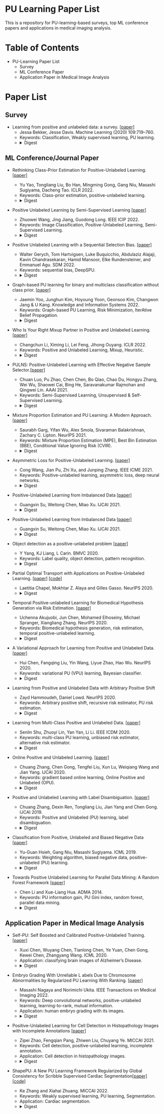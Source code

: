 # PU Learning Paper List
This is a repository for PU-learning-based surveys, top ML conference papers and applications in medical imaging analysis.

# Table of Contents
- PU-Learning Paper List
  - Survey
  - ML Conference Paper
  - Application Paper in Medical Image Analysis

# Paper List
## Survey
- Learning from positive and unlabeled data: a survey. [[paper]](https://link.springer.com/content/pdf/10.1007/s10994-020-05877-5.pdf?pdf=button)
  - Jessa Bekker, Jesse Davis. Machine Learning (2020) 109:719–760.
  - Keywords: Classification, Weakly supervised learning, PU learning.
  - <details><summary>Digest</summary> This article provides a survey of the current state of the art in PU learning. It proposes seven key research questions that commonly arise in this field and provides a broad overview of how the field has tried to address them.
  


## ML Conference/Journal Paper

- Rethinking Class-Prior Estimation for Positive-Unlabeled Learning. [[paper]](https://openreview.net/pdf?id=aYAA-XHKyk)
  - Yu Yao, Tongliang Liu, Bo Han, Mingming Gong, Gang Niu, Masashi Sugiyama, Dacheng Tao. ICLR 2022.
  - Keywords: Class-prior estimation, positive-unlabeled learning.
  - <details><summary>Digest</summary>  In this paper, we rethink CPE for PU learning—can we remove the assumption to make CPE always valid? We show an affirmative answer by proposing Regrouping CPE (ReCPE) that builds an auxiliary probability distribution such that the support of the positive data distribution is never contained in the support of the negative data distribution. ReCPE can work with any CPE method by treating it as the base method. 
  
- Positive Unlabeled Learning by Semi-Supervised Learning [[paper]](https://ieeexplore.ieee.org/stamp/stamp.jsp?tp=&arnumber=9897738)
  - Zhuowei Wang, Jing Jiang, Guodong Long. IEEE ICIP 2022.
  - Keywords: Image Classification, Positive-Unlabeled Learning, Semi-Supervised Learning.
  - <details><summary>Digest</summary> formance degradation problem. To this end, we propose a novel SSL-based framework to tackle PU learning. Firstly, we introduce the dynamic increasing sampling strategy to progressively select both negative and positive samples from U data. Secondly, we adopt MixMatch to take full advantage of the unchosen samples in U data. Finally, we propose the Co-learning strategy that iteratively trains two independent networks with the selected samples to avoid the confirmation bias. 

- Positive Unlabeled Learning with a Sequential Selection Bias. [[paper]](https://epubs.siam.org/doi/pdf/10.1137/1.9781611977172.3)
  - Walter Gerych, Tom Hartvigsen, Luke Buquicchio, Abdulaziz Alajaji, Kavin Chandrasekaran, Hamid Mansoor, Elke Rundensteiner, and Emmanuel Agu. SDM 2022.
  - Keywords: sequential bias, DeepSPU.
  - <details><summary>Digest</summary> In this work, we propose a novel solution to tackling this open sequential bias problem, called DeepSPU. DeepSPU recovers missing labels by constructing a model of the sequentially biased labeling process itself. This labeling model is then learned jointly with the prediction model that infers the missing labels in an iterative training process. Further, we regulate this training using a theoretically-justified cost functions that prevent our model from converging to incorrect but low-cost solution.
  
- Graph-based PU learning for binary and multiclass classification without class prior.  [[paper]](https://link.springer.com/content/pdf/10.1007/s10115-022-01702-8.pdf?pdf=button)
  - Jaemin Yoo, Junghun Kim, Hoyoung Yoon, Geonsoo Kim, Changwon Jang & U Kang. Knowledge and Information Systems 2022.
  - Keywords: Graph-based PU Learning, Risk Minimization, IterAtive Belief Propagation.
  - <details><summary>Digest</summary> In this work, we propose GRAB (Graph-based Risk minimization with iterAtive Belief propagation), a novel end-to-end approach for graph-based PU learning that requires no class prior. GRAB runs marginalization and update steps iteratively. The marginalization step models the given graph as a Markov network and estimates the marginals of latent variables. The update step trains the binary classifier by utilizing the computed marginals in the objective function. We then generalize GRAB to multi-positive unlabeled (MPU) learning, where multiple positive classes exist in a dataset. 
  
- Who Is Your Right Mixup Partner in Positive and Unlabeled Learning. [[paper]](https://openreview.net/pdf?id=NH29920YEmj)
  - Changchun Li, Ximing Li, Lei Feng, Jihong Ouyang. ICLR 2022.
  - Keywords: Positive and Unlabeled Learning, Mixup, Heuristic.
  - <details><summary>Digest</summary> In this paper, we propose a novel PU learning method, namely Positive and unlabeled learning with Partially Positive Mixup (P3Mix), which simultaneously benefits from data augmentation and supervision correction with a heuristic mixup technique. To be specific, we take inspiration from the directional boundary deviation phenomenon observed in our preliminary experiments, where the learned PU boundary tends to deviate from the fully supervised boundary towards the positive side. For the unlabeled instances with ambiguous predictive results, we select their mixup partners from the positive instances around the learned PU boundary, so as to transform them into augmented instances near to the boundary yet with more precise supervision. Accordingly, those augmented instances may push the learned PU boundary towards the fully supervised boundary, thereby improving the classification performance. 
  
 - PULNS: Positive-Unlabeled Learning with Effective Negative Sample Selector.[[paper]](https://ojs.aaai.org/index.php/AAAI/article/view/17064/16871)
   - Chuan Luo, Pu Zhao, Chen Chen, Bo Qiao, Chao Du, Hongyu Zhang, Wei Wu, Shaowei Cai, Bing He, Saravanakumar Rajmohan and Qingwei Lin. AAAI 2021.
   - Keywords: Semi-Supervised Learning, Unsupervised & Self-Supervised Learning.
   - <details><summary>Digest</summary>  In this paper, we propose a novel PU learning approach dubbed PULNS, equipped with an effective negative sample selector, which is optimized by reinforcement learning. Our PULNS approach employs an effective negative sample selector as the agent responsible for selecting negative samples from the unlabeled data. While the selected, likely negative samples can be used to improve the classifier, the performance of classifier is also used as the reward to improve the selector through the REINFORCE algorithm. By alternating the updates of the selector and the classifier, the performance of both is improved.
  
- Mixture Proportion Estimation and PU Learning: A Modern Approach. [[paper]](https://proceedings.neurips.cc/paper/2021/file/47b4f1bfdf6d298682e610ad74b37dca-Paper.pdf)
  - Saurabh Garg, Yifan Wu, Alex Smola, Sivaraman Balakrishnan, Zachary C. Lipton. NeurIPS 2021.
  - Keywords:  Mixture Proportion Estimation (MPE), Best Bin Estimation (BBE), Conditional Value Ignoring Risk (CVIR).
  - <details><summary>Digest</summary> In this paper, we propose two simple techniques: Best Bin Estimation (BBE) (for MPE); and Conditional Value Ignoring Risk (CVIR), a simple objective for PU-learning. Both methods dominate previous approaches empirically, and for BBE, we establish formal guarantees that hold whenever we can train a model to cleanly separate out a small subset of positive examples. Our final algorithm (TED)^n, alternates between the two procedures, significantly improving both our mixture proportion estimator and classifier. 
  
- Asymmetric Loss for Positive-Unlabeled Learning. [[paper]](https://ieeexplore.ieee.org/stamp/stamp.jsp?arnumber=9428350)
  - Cong Wang, Jian Pu, Zhi Xu, and Junping Zhang. IEEE ICME 2021.
  - Keywords: Positive-unlabeled learning, asymmetric loss, deep neural networks.
  - <details><summary>Digest</summary> For the situation with selection bias on the labeled samples, we propose a heuristic method to automatically choose the hyper-parameter according to the class prior on the training data. Compared with previous approaches, our method only requires a slight modification of the conventional cross-entropy loss and is compatible with various deep neural networks in an end-to-end way. 

 - Positive-Unlabeled Learning from Imbalanced Data [[paper]](https://www.ijcai.org/proceedings/2021/0412.pdf)
   - Guangxin Su, Weitong Chen, Miao Xu. IJCAI 2021.
   -  <details><summary>Digest</summary> In this paper, we explore this problem and propose a general learning objective for PU learning targeting specially at imbalanced data. By this general learning objective, state-of- the-art PU methods based on optimizing a consis- tent risk estimator can be adapted to conquer the imbalance. We theoretically show that in expecta- tion, optimizing our learning objective is equivalent to learning a classifier on the oversampled balanced data with both P and N data available, and further provide an estimation error bound. 

- Positive-Unlabeled Learning from Imbalanced Data [[paper]](https://www.ijcai.org/proceedings/2021/0412.pdf)
  - Guangxin Su, Weitong Chen, Miao Xu. IJCAI 2021.
  -  <details><summary>Digest</summary> In this paper, we explore this problem and propose a general learning objective for PU learning targeting specially at imbalanced data. By this general learning objective, state-of- the-art PU methods based on optimizing a consis- tent risk estimator can be adapted to conquer the imbalance. We theoretically show that in expecta- tion, optimizing our learning objective is equivalent to learning a classifier on the oversampled balanced data with both P and N data available, and further provide an estimation error bound. 

- Object detection as a positive-unlabeled problem [[paper]](https://arxiv.org/pdf/2002.04672.pdf)
  - Y Yang, KJ Liang, L Carin. BMVC 2020.
  - Keywords: Label quality, object detection, pattern recognition. 
  - <details><summary>Digest</summary> Label quality is important for learning modern convolutional object detectors. However, the potentially large number and wide diversity of object instances that can be found in complex image scenes makes constituting complete annotations a challenging task; objects missing annotations can be observed in a variety of popular object detection datasets. These missing annotations can be problematic, as the standard cross-entropy loss employed to train object detection models treats classification as a positive-negative (PN) problem: unlabeled regions are implicitly assumed to be background. As such, any object missing a bounding box results in a confusing learning signal, the effects of which we observe empirically. To remedy this, we propose treating object detection as a positive-unlabeled (PU) problem, which removes the assumption that unlabeled regions must be negative. 
 
- Partial Optimal Transport with Applications on Positive-Unlabeled Learning. [[paper]](https://proceedings.neurips.cc/paper/2020/file/1e6e25d952a0d639b676ee20d0519ee2-Paper.pdf) [[code]](https://github.com/TAMU-VITA/Self-PU)
  - Laetitia Chapel, Mokhtar Z. Alaya and Gilles Gasso. NeurIPS 2020.
  - <details><summary>Digest</summary> we address the partial Wasserstein and Gromov-Wasserstein problems and propose exact algorithms to solve them. We showcase the new formulation in a positive-unlabeled (PU) learning application. To the best of our knowledge, this is the first application of optimal transport in this context and we first highlight that partial Wasserstein-based metrics prove effective in usual PU learning settings. We then demonstrate that partial Gromov-Wasserstein metrics are efficient in scenarii in which the samples from the positive and the unlabeled datasets come from different domains or have different features.
  
 - Temporal Positive-unlabeled Learning for Biomedical Hypothesis Generation via Risk Estimation. [[paper]](https://proceedings.neurips.cc/paper/2020/hash/310614fca8fb8e5491295336298c340f-Abstract.html)
   - Uchenna Akujuobi, Jun Chen, Mohamed Elhoseiny, Michael Spranger, Xiangliang Zhang. NeurIPS 2020.
   - Keywords: Biomedical hypothesis generation, risk estimation, temporal positive-unlabeled learning.
   -  <details><summary>Digest</summary> Most existing methods fail to truly capture the temporal dynamics of scientific term relations and also assume unobserved connections to be irrelevant (i.e., in a positive-negative (PN) learning setting). To break these limits, we formulate this HG problem as future connectivity prediction task on a dynamic attributed graph via positive-unlabeled (PU) learning. Then, the key is to capture the temporal evolution of node pair (term pair) relations from just the positive and unlabeled data. We propose a variational inference model to estimate the positive prior, and incorporate it in the learning of node pair embeddings, which are then used for link prediction. 
  
- A Variational Approach for Learning from Positive and Unlabeled Data. [[paper]](https://proceedings.neurips.cc/paper/2020/hash/aa0d2a804a3510442f2fd40f2100b054-Abstract.html)
  - Hui Chen, Fangqing Liu, Yin Wang, Liyue Zhao, Hao Wu. NeurIPS 2020.
  - Keywords: variational PU (VPU) learning, Bayesian classifier.
  - <details><summary>Digest</summary> In this paper, we introduce a variational principle for PU learning that allows us to quantitatively evaluate the modeling error of the Bayesian classiﬁer directly from given data. This leads to a loss function which can be efﬁciently calculated without involving class prior estimation or any other intermediate estimation problems, and the variational learning method can then be employed to optimize the classiﬁer under general conditions. 
  
 - Learning from Positive and Unlabeled Data with Arbitrary Positive Shift
   - Zayd Hammoudeh, Daniel Lowd. NeurIPS 2020.
   - Keywords: Arbitrary positive shift, recursive risk estimator, PU risk estimation.
   -  <details><summary>Digest</summary> This paper shows that PU learning is possible even with arbitrarily non-representative positive data given unlabeled data from the source and target distributions. Our key insight is that only the negative class's distribution need be fixed. We integrate this into two statistically consistent methods to address arbitrary positive bias - one approach combines negative-unlabeled learning with unlabeled-unlabeled learning while the other uses a novel, recursive risk estimator.
  
- Learning from Multi-Class Positive and Unlabeled Data. [[paper]](https://ieeexplore.ieee.org/stamp/stamp.jsp?arnumber=9338280)
  - Senlin Shu, Zhuoyi Lin, Yan Yan, Li Li. IEEE ICDM 2020.
  - Keywords: multi-class PU learning, unbiased risk estimator, alternative risk estimator.
  - <details><summary>Digest</summary> In this paper, we present an unbiased estimator of the original classification risk for multi-class PU learning, and show that the direct empirical risk minimization suffers from the severe overfitting problem because the risk is unbounded below. To address this problem, we propose an alternative risk estimator, and theoretically establish an estimation error bound. We show that the estimation error of its empirical risk minimizer achieves the optimal parametric convergence rate. 
  
- Online Positive and Unlabeled Learning. [[paper]](https://www.researchgate.net/profile/Sujit-Gujar/publication/342796625_FNNC_Achieving_Fairness_through_Neural_Networks/links/5f310916458515b7291205ad/FNNC-Achieving-Fairness-through-Neural-Networks.pdf)
  - Chuang Zhang, Chen Gong, Tengfei Liu, Xun Lu, Weiqiang Wang and Jian Yang. IJCAI 2020.
  - Keywords: gradient based online learning, Online Positive and Unlabeled (OPU).
  - <details><summary>Digest</summary> This paper proposes a novel positive and unlabeled learning algorithm in an online training mode, which trains a classifier solely on the positive and unlabeled data arriving in a sequential order. Specifically, we adopt an unbiased estimate for the loss induced by the arriving positive or unlabeled examples at each time. Then we show that for any coming new single datum, the model can be updated independently and incrementally by gradient based online learning method. Furthermore, we extend our method to tackle the cases when more than one example is received at each time. 
  
- Positive and Unlabeled Learning with Label Disambiguation. [[paper]](https://www.ijcai.org/proceedings/2019/0590.pdf)
  - Chuang Zhang, Dexin Ren, Tongliang Liu, Jian Yang and Chen Gong. IJCAI 2019.
  - Keywords: Positive and Unlabeled (PU) learning, label disambiguation.
  - <details><summary>Digest</summary> This paper proposes a novel algorithm dubbed as “Positive and Unlabeled learning with Label Disambiguation” (PULD). We first regard all the unlabeled examples in PU learning as ambiguously labeled as positive and negative, and then employ the margin-based label disambiguation strategy, which enlarges the margin of classifier response between the most likely label and the less likely one, to find the unique ground-truth label of each unlabeled example. Theoretically, we derive the generalization error bound of the proposed method by analyzing its Rademacher complexity. 
  
 - Classification from Positive, Unlabeled and Biased Negative Data [[paper]](https://proceedings.mlr.press/v97/hsieh19c/hsieh19c.pdf)
   - Yu-Guan Hsieh, Gang Niu, Masashi Sugiyama. ICML 2019.
   - Keywords: Weighting algorithm, biased negative data, positive-unlabeled (PU) learning.
   - <details><summary>Digest</summary> This paper studies a novel classification framework which incorporates such biased N (bN) data in PU learning. We provide a method based on empirical risk minimization to address this PUbN classification problem. Our approach can be regarded as a novel example-weighting algorithm, with the weight of each example computed through a preliminary step that draws inspiration from PU learning. We also derive an estimation error bound for the proposed method. 
  
- Towards Positive Unlabeled Learning for Parallel Data Mining: A Random Forest Framework [[paper]](https://www.researchgate.net/profile/Chen-Li-93/publication/269040485_Towards_Positive_Unlabeled_Learning_for_Parallel_Data_Mining_A_Random_Forest_Framework/links/54a9f99d0cf257a6360d5b7f/Towards-Positive-Unlabeled-Learning-for-Parallel-Data-Mining-A-Random-Forest-Framework.pdf)
  - Chen Li and Xue-Liang Hua. ADMA 2014.
  - Keywords: PU information gain, PU Gini index, random forest, parallel data mining.
  - <details><summary>Digest</summary> We investigate widely used Positive and Unlabeled (PU) learning algorithms including PU information gain and a newly developed PU Gini index combining with popular parallel computing framework - Random Forest (RF), thereby enabling parallel data mining to learn from only positive and unlabeled samples. The proposed framework, termed PURF (Positive Un- labeled Random Forest), is able to learn from positive and unlabeled instances and achieve comparable classifcation performance with RF trained by fully la- beled data through parallel computing according to experiments on both synthetic and real-world UCI datasets. 
  
  
  
## Application Paper in Medical Image Analysis
  
- Self-PU: Self Boosted and Calibrated Positive-Unlabeled Training. [[paper]](https://proceedings.mlr.press/v119/chen20b/chen20b.pdf)
  - Xuxi Chen, Wuyang Chen, Tianlong Chen, Ye Yuan, Chen Gong, Kewei Chen, Zhangyang Wang. ICML 2020.
  - Application: classifying brain images of Alzheimer’s Disease.
  - <details><summary>Digest</summary> This paper proposed a novel Self-PU learning framework, which seamlessly integrates PU learning and self-training. Self-PU highlights three “self”-oriented building blocks: a self-paced training algorithm that adaptively discovers and augments confident positive/negative examples as the training proceeds; a self-reweighted, instance-aware loss; and a self-distillation scheme that introduces teacher-students learning as an effective regularization for PU learning. 

- Embryo Grading With Unreliable L abels Due to Chromosome Abnormalities by Regularized PU Learning With Ranking. [[paper]](https://ieeexplore.ieee.org/stamp/stamp.jsp?arnumber=9606688&tag=1)
  - Masashi Nagaya and Norimichi Ukita. IEEE Transactions on Medical Imaging 2022.
  - Keywords: Deep convolutional networks, positive-unlabeled learning, learning-to-rank, mutual information.
  - Application: human embryo grading with its images.
  - <details><summary>Digest</summary> For alleviating an adverse effect of the unreliable labels, our method employs Positive-Unlabeled (PU) learning so that live birth and non-live birth are labeled as positive and unlabeled, respectively, where unlabeled samples contain both positive and negative samples. In our method, this PU learning on a deep CNN is improved by a learning-to-rank scheme. While the original learning-to- rank scheme is designed for positive-negative learning, it is extended to PU learning. Furthermore, overfitting in this PU learning is alleviated by regularization with mutual information.
  
- Positive-Unlabeled Learning for Cell Detection in Histopathology Images with Incomplete Annotations [[paper]](https://arxiv.org/pdf/2106.15918.pdf)
  - Zipei Zhao, Fengqian Pang, Zhiwen Liu, Chuyang Ye. MICCAI 2021.
  - Keywords: Cell detection, positive-unlabeled learning, incomplete annotation.
  - Application: Cell detection in histopathology images.
  - <details><summary>Digest</summary>  In this work, to address the problem of incomplete annotations, we formulate the training of detection networks as a positive-unlabeled learning problem. Specifically, the classification loss in network training is revised to take into account incomplete annotations, where the terms corresponding to negative samples are approximated with the true positive samples and the other sam- ples of which the labels are unknown.
  
- ShapePU: A New PU Learning Framework Regularized by Global Consistency for Scribble Supervised Cardiac Segmentation[[paper]](https://arxiv.org/pdf/2206.02118.pdf)[[code]](https://github.com/BWGZK/ShapePU)
  - Ke Zhang and Xiahai Zhuang. MICCAI 2022.
  - Keywords: Weakly supervised learning, PU learning, Segmentation.
  - Application: Cardiac segmentation.
  - <details><summary>Digest</summary> We propose a new scribble-guided method for cardiac segmentation, based on the Positive-Unlabeled (PU) learning framework and global consistency regularization, and termed as ShapePU. To leverage unlabeled pixels via PU learning, we first present an Expectation-Maximization (EM) algorithm to estimate the proportion of each class in the unlabeled pixels. Given the estimated ratios, we then introduce the marginal probability maximization to identify the classes of unlabeled pixels. To exploit shape knowledge, we apply cutout operations to training images, and penalize the inconsistent segmentation results. 
